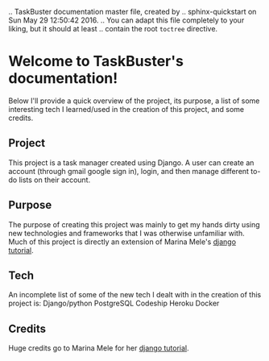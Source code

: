 ..   TaskBuster documentation master file, created by
..   sphinx-quickstart on Sun May 29 12:50:42 2016.
..   You can adapt this file completely to your liking, but it should at least
..   contain the root `toctree` directive.

Welcome to TaskBuster's documentation!
======================================
Below I'll provide a quick overview of the project, its purpose, a list of some interesting tech I learned/used in the creation of this project, and some credits.


Project
-------
This project is a task manager created using Django. A user can create an account (through gmail google sign in), login, and then manage different to-do lists on their account.

Purpose
-------
The purpose of creating this project was mainly to get my hands dirty using new technologies and frameworks that I was otherwise unfamiliar with. Much of this project is directly an extension of Marina Mele's [django tutorial](http://www.marinamele.com/taskbuster-django-tutorial/taskbuster-working-environment-and-start-django-project). 

Tech
----
An incomplete list of some of the new tech I dealt with in the creation of this project is:
Django/python
PostgreSQL
Codeship
Heroku
Docker

Credits
-------
Huge credits go to Marina Mele for her [django tutorial](http://www.marinamele.com/taskbuster-django-tutorial/taskbuster-working-environment-and-start-django-project).
